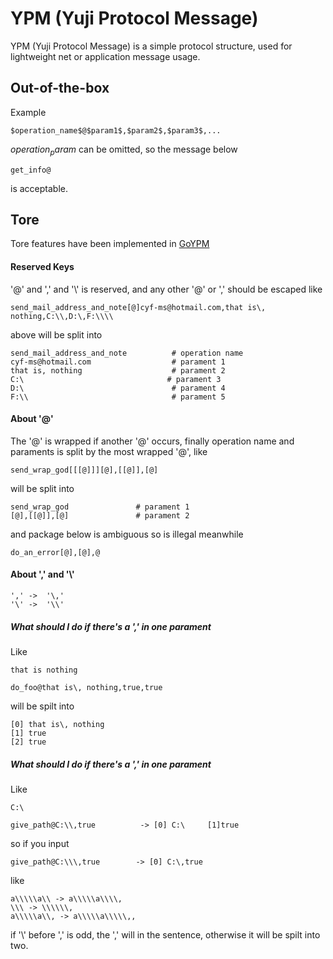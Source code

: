 # YPM (Yuji Protocol Message)

YPM (Yuji Protocol Message) is a simple protocol structure, used for lightweight net or application message usage.

## Out-of-the-box

Example
```
$operation_name$@$param1$,$param2$,$param3$,...
```

$operation_param$ can be omitted, so the message below

```
get_info@
```

is acceptable.

## Tore

Tore features have been implemented in [GoYPM](https://github.com/cyf-gh/GoYPM) 

#### Reserved Keys

'@' and ',' and '\\' is reserved, and any other '@' or ',' should be escaped like

```
send_mail_address_and_note[@]cyf-ms@hotmail.com,that is\, nothing,C:\\,D:\,F:\\\\
```

above will be split into

```
send_mail_address_and_note			# operation name
cyf-ms@hotmail.com				 	# parament 1
that is, nothing					# parament 2
C:\								   # parament 3
D:\									# parament 4
F:\\								# parament 5
```

#### About '@'

 The '@' is wrapped if another '@' occurs, finally operation name and paraments
  is split by the most wrapped '@', like

```
send_wrap_god[[[@]]][@],[[@]],[@]
```

will be split into

```
send_wrap_god				# parament 1
[@],[[@]],[@]				# parament 2
```

and package below is ambiguous so is illegal meanwhile 

```
do_an_error[@],[@],@
```

#### About ',' and '\\'

```
','	->	'\,'
'\'	->	'\\'
```

##### What should I do if there's a ',' in one parament

Like

```
that is nothing
```

````
do_foo@that is\, nothing,true,true
````

will be spilt into 

```
[0] that is\, nothing
[1] true
[2] true
```

##### What should I do if there's a '\,' in one parament

Like

```
C:\
```

```
give_path@C:\\,true          -> [0] C:\		[1]true
```

so if you input

```
give_path@C:\\\,true		-> [0] C:\,true
```

like

```
a\\\\\a\\ -> a\\\\\a\\\\,
\\\ -> \\\\\\,
a\\\\\a\\, -> a\\\\\a\\\\\,,
```

if  '\\' before ',' is odd, the ',' will in the sentence, otherwise it will be spilt into two.

